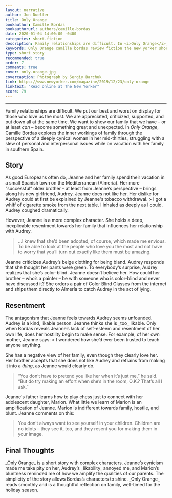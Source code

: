 ```yaml
---
layout: narrative
author: Jon Duelfer
title: Only Orange
bookauthor: Camille Bordas
bookauthorurl: authors/camille-bordas
date: 2020-01-04 14:00:00 -0400
categories: short-fiction
description: Family relationships are difficult. In <i>Only Orange</i>, Camille Bordas explores the inner workings of family through the perspective of a deeply cynical woman in her mid-thirties, struggling with a slew of personal and interpersonal issues while on vacation with her family in southern Spain.
keywords: Only Orange camille bordas review fiction the new yorker short story
type: short story
recommended: true
order: 7
comments: true
cover: only-orange.jpg
covercaption: Photograph by Sergiy Barchuk
link: https://www.newyorker.com/magazine/2019/12/23/only-orange
linktext: "Read online at The New Yorker"
score: 79
---
```

<hr/>

Family relationships are difficult. We put our best and worst on display for those who love us the most. We are appreciated, criticized, supported, and put down all at the same time. We want to show our family that we have – or at least _can_ – become something great and unexpected. In _Only Orange_, Camille Bordas explores the inner workings of family through the perspective of a deeply cynical woman in her mid-thirties, struggling with a slew of personal and interpersonal issues while on vacation with her family in southern Spain.

<h2><strong>Story</strong></h2>
As good Europeans often do, Jeanne and her family spend their vacation in a small Spanish town on the Mediterranean (Almería). Her more “successful” older brother – at least from Jeanne’s perspective – brings along his new girlfriend, Audrey. Jeanne does not like her. Her dislike for Audrey could at first be explained by Jeanne's tobacco withdrawal.
> I got a whiff of cigarette smoke from the next table. I inhaled as deeply as I could. Audrey coughed dramatically.

However, Jeanne is a more complex character. She holds a deep, inexplicable resentment towards her family that influences her relationship with Audrey.
> ...I knew that she’d been adopted, of course, which made me envious. To be able to look at the people who love you the most and not have to worry that you’ll turn out exactly like them must be amazing.

Jeanne criticizes Audrey’s beige clothing for being bland. Audrey responds that she thought her pants were green. To everybody’s surprise, Audrey realizes that she’s color-blind. Jeanne doesn’t believe her. How could her brother – who’s a painter – be with someone who is color-blind and never have discussed it? She orders a pair of Color Blind Glasses from the internet and ships them directly to Almería to catch Audrey in the act of lying.

<h2><strong>Resentment</strong></h2>
The antagonism that Jeanne feels towards Audrey seems unfounded. Audrey is a kind, likable person. Jeanne thinks she is _too_ likable. Only when Bordas reveals Jeanne’s lack of self-esteem and resentment of her own life, does her hostility begin to make sense. For example, of her own mother, Jeanne says:
> I wondered how she’d ever been trusted to teach anyone anything.

She has a negative view of her family, even though they clearly love her. Her brother accepts that she does not like Audrey and refrains from making it into a _thing_, as Jeanne would clearly do.
> “You don’t have to pretend you like her when it’s just me,” he said. “But do try making an effort when she’s in the room, O.K.? That’s all I ask.”

Jeanne's father learns how to play chess just to connect with her adolescent daughter, Marion. What little we learn of Marion is an amplification of Jeanne. Marion is indifferent towards family, hostile, and blunt. Jeanne comments on this:
> You don’t always want to see yourself in your children. Children are no idiots – they see it, too, and they resent you for making them in your image.

<h2><strong>Final Thoughts</strong></h2>
_Only Orange_ is a short story with complex characters. Jeanne’s cynicism made me take pity on her, Audrey’s _likability_ annoyed me, and Marion’s bluntness reminded me of how we amplify the qualities of our parents. The simplicity of the story allows Bordas’s characters to shine. _Only Orange_ reads smoothly and is a thoughtful reflection on family, well-timed for the holiday season.